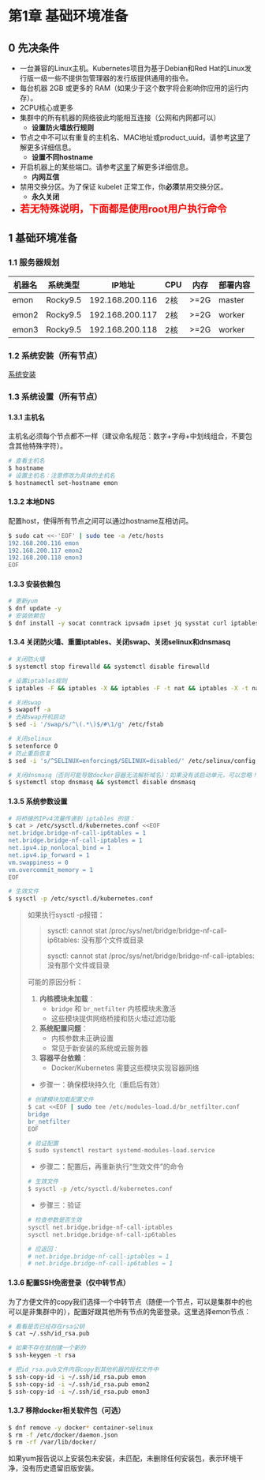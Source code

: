 # 第1章 基础环境准备

## 0 先决条件

- 一台兼容的Linux主机。Kubernetes项目为基于Debian和Red Hat的Linux发行版一级一些不提供包管理器的发行版提供通用的指令。
- 每台机器 2GB 或更多的 RAM（如果少于这个数字将会影响你应用的运行内存）。
- 2CPU核心或更多
- 集群中的所有机器的网络彼此均能相互连接（公网和内网都可以）
  - **设置防火墙放行规则**
- 节点之中不可以有重复的主机名、MAC地址或product_uuid。请参考[这里](https://v1-29.docs.kubernetes.io/zh-cn/docs/setup/production-environment/container-runtimes/)了解更多详细信息。
  - **设置不同hostname**
- 开启机器上的某些端口。请参考[这里](https://v1-29.docs.kubernetes.io/zh-cn/docs/setup/production-environment/container-runtimes/)了解更多详细信息。
  - **内网互信**
- 禁用交换分区。为了保证 kubelet 正常工作，你**必须**禁用交换分区。
  - **永久关闭**
- <span style="color:red;font-weight:bold;font-size:20px;">若无特殊说明，下面都是使用root用户执行命令</span>

## 1 基础环境准备

### 1.1 服务器规划

| 机器名 | 系统类型 | IP地址          | CPU  | 内存 | 部署内容 |
| ------ | -------- | --------------- | ---- | ---- | -------- |
| emon   | Rocky9.5 | 192.168.200.116 | 2核  | >=2G | master   |
| emon2  | Rocky9.5 | 192.168.200.117 | 2核  | >=2G | worker   |
| emon3  | Rocky9.5 | 192.168.200.118 | 2核  | >=2G | worker   |

### 1.2 系统安装（所有节点）

[系统安装](http://localhost:8751/devops/new/Linux/01-%E7%AC%AC1%E7%AB%A0%20%E7%B3%BB%E7%BB%9F%E5%AE%89%E8%A3%85.html)

### 1.3 系统设置（所有节点）

#### 1.3.1 主机名

主机名必须每个节点都不一样（建议命名规范：数字+字母+中划线组合，不要包含其他特殊字符）。

```bash
# 查看主机名
$ hostname
# 设置主机名：注意修改为具体的主机名
$ hostnamectl set-hostname emon
```

#### 1.3.2 本地DNS

配置host，使得所有节点之间可以通过hostname互相访问。

```bash
$ sudo cat <<-'EOF' | sudo tee -a /etc/hosts
192.168.200.116	emon
192.168.200.117 emon2
192.168.200.118 emon3
EOF
```

#### 1.3.3 安装依赖包

```bash
# 更新yum
$ dnf update -y
# 安装依赖包
$ dnf install -y socat conntrack ipvsadm ipset jq sysstat curl iptables libseccomp yum-utils
```

#### 1.3.4 关闭防火墙、重置iptables、关闭swap、关闭selinux和dnsmasq

```bash
# 关闭防火墙
$ systemctl stop firewalld && systemctl disable firewalld

# 设置iptables规则
$ iptables -F && iptables -X && iptables -F -t nat && iptables -X -t nat && iptables -P FORWARD ACCEPT

# 关闭swap
$ swapoff -a
# 去掉swap开机启动
$ sed -i '/swap/s/^\(.*\)$/#\1/g' /etc/fstab

# 关闭selinux
$ setenforce 0
# 防止重启恢复
$ sed -i 's/^SELINUX=enforcing$/SELINUX=disabled/' /etc/selinux/config

# 关闭dnsmasq（否则可能导致docker容器无法解析域名）：如果没有该启动单元，可以忽略！
$ systemctl stop dnsmasq && systemctl disable dnsmasq
```

#### 1.3.5 系统参数设置

```bash
# 将桥接的IPv4流量传递到 iptables 的链：
$ cat > /etc/sysctl.d/kubernetes.conf <<EOF
net.bridge.bridge-nf-call-ip6tables = 1
net.bridge.bridge-nf-call-iptables = 1
net.ipv4.ip_nonlocal_bind = 1
net.ipv4.ip_forward = 1
vm.swappiness = 0
vm.overcommit_memory = 1
EOF

# 生效文件
$ sysctl -p /etc/sysctl.d/kubernetes.conf
```

> 如果执行sysctl -p报错：
>
> > sysctl: cannot stat /proc/sys/net/bridge/bridge-nf-call-ip6tables: 没有那个文件或目录
> >
> > sysctl: cannot stat /proc/sys/net/bridge/bridge-nf-call-iptables: 没有那个文件或目录
>
> 可能的原因分析：
>
> 1. **内核模块未加载**：
>    - `bridge` 和 `br_netfilter` 内核模块未激活
>    - 这些模块提供网络桥接和防火墙过滤功能
> 2. **系统配置问题**：
>    - 内核参数未正确设置
>    - 常见于新安装的系统或云服务器
> 3. **容器平台依赖**：
>    - Docker/Kubernetes 需要这些模块实现容器网络
>
> - 步骤一：确保模块持久化（重启后有效）
>
> ```bash
> # 创建模块加载配置文件
> $ cat <<EOF | sudo tee /etc/modules-load.d/br_netfilter.conf
> bridge
> br_netfilter
> EOF
> 
> # 验证配置
> $ sudo systemctl restart systemd-modules-load.service
> ```
>
> - 步骤二：配置后，再重新执行“生效文件”的命令
>
> ```bash
> # 生效文件
> $ sysctl -p /etc/sysctl.d/kubernetes.conf
> ```
>
> - 步骤三：验证
>
> ```bash
> # 检查参数是否生效
> sysctl net.bridge.bridge-nf-call-iptables
> sysctl net.bridge.bridge-nf-call-ip6tables
> 
> # 应返回：
> # net.bridge.bridge-nf-call-iptables = 1
> # net.bridge.bridge-nf-call-ip6tables = 1
> ```

#### 1.3.6 配置SSH免密登录（仅中转节点）

为了方便文件的copy我们选择一个中转节点（随便一个节点，可以是集群中的也可以是非集群中的），配置好跟其他所有节点的免密登录。这里选择emon节点：

```bash
# 看看是否已经存在rsa公钥
$ cat ~/.ssh/id_rsa.pub

# 如果不存在就创建一个新的
$ ssh-keygen -t rsa

# 把id_rsa.pub文件内容copy到其他机器的授权文件中
$ ssh-copy-id -i ~/.ssh/id_rsa.pub emon
$ ssh-copy-id -i ~/.ssh/id_rsa.pub emon2
$ ssh-copy-id -i ~/.ssh/id_rsa.pub emon3
```

#### 1.3.7 移除docker相关软件包（可选）

```bash
$ dnf remove -y docker* container-selinux
$ rm -f /etc/docker/daemon.json
$ rm -rf /var/lib/docker/
```

如果yum报告说以上安装包未安装，未匹配，未删除任何安装包，表示环境干净，没有历史遗留旧版安装。
